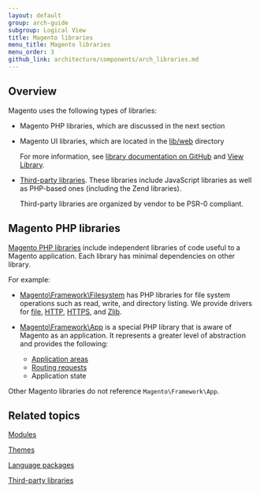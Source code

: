 ```yaml
---
layout: default
group: arch-guide
subgroup: Logical View
title: Magento libraries
menu_title: Magento libraries
menu_order: 3
github_link: architecture/components/arch_libraries.md
---
```


<h2 id="m2arch-libraries-overview">Overview</h2>
Magento uses the following types of libraries:

*	Magento PHP libraries, which are discussed in the next section
*	Magento UI libraries, which are located in the <a href="{{ site.mage2100url }}lib/web" target="_blank">lib/web</a> directory

	For more information, see <a href="{{ site.mage2100url }}lib/web/css/docs/source/README.md" target="_blank">library documentation on GitHub</a> and <a href="{{ site.gdeurl21 }}architecture/view/view-lib.html">View Library</a>.
	
*	<a href="{{ site.gdeurl21 }}architecture/archi_perspectives/third-party-libs.html">Third-party libraries</a>. These libraries include JavaScript libraries as well as PHP-based ones (including the Zend libraries).

	Third-party libraries are organized by vendor to be PSR-0 compliant.

<h2 id="m2arch-libraries-mage">Magento PHP libraries</h2>
<a href="{{ site.mage2100url }}lib/internal/Magento/Framework" target="_blank">Magento PHP libraries</a> include independent libraries of code useful to a Magento application. Each library has minimal dependencies on other library.

For example:

*	<a href="{{ site.mage2100url }}lib/internal/Magento/Framework/Filesystem" target="_blank">Magento\Framework\Filesystem</a> has PHP libraries for file system operations such as read, write, and directory listing. We provide drivers for <a href="{{ site.mage2100url }}lib/internal/Magento/Framework/Filesystem/Driver/File.php" target="_blank">file</a>, <a href="{{ site.mage2100url }}lib/internal/Magento/Framework/Filesystem/Driver/Http.php" target="_blank">HTTP</a>, <a href="{{ site.mage2100url }}lib/internal/Magento/Framework/Filesystem/Driver/Https.php" target="_blank">HTTPS</a>, and <a href="{{ site.mage2100url }}lib/internal/Magento/Framework/Filesystem/Driver/Zlib.php" target="_blank">Zlib</a>.



*	<a href="{{ site.mage2100url }}lib/internal/Magento/Framework/App" target="_blank">Magento\Framework\App</a> is a special PHP library that is aware of Magento as an application. It represents a greater level of abstraction and provides the following:

	* <a href="{{ site.gdeurl21 }}architecture/modules/mod_and_areas.html">Application areas</a>
	* <a href="{{ site.gdeurl21}}extension-dev-guide/routing.html">Routing requests</a>
	* Application state

<div class="bs-callout bs-callout-info" id="info">
  <p>Other Magento libraries do not reference <code>Magento\Framework\App</code>.</p>
</div>

<h2 id="m2arch-related">Related topics</h2>


<a href="{{ site.gdeurl21 }}architecture/archi_perspectives/components/modules/mod_intro.html">Modules</a>

<a href="{{ site.gdeurl21 }}architecture/archi_perspectives/components/arch_themes.html">Themes</a>

<a href="{{ site.gdeurl21 }}architecture/archi_perspectives/components/arch_translations.html">Language packages</a>


<a href="{{ site.gdeurl21 }}architecture/archi_perspectives/third-party-libs.html">Third-party libraries</a>
